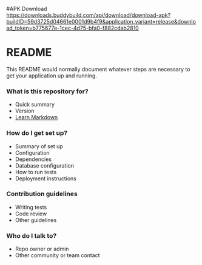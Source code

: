 #APK Download
https://downloads.buddybuild.com/api/download/download-apk?buildID=59d3725d04661e0001d9b4f9&application_variant=release&download_token=b775677e-1cec-4d75-bfa0-f882cdab2810

# README #

This README would normally document whatever steps are necessary to get your application up and running.

### What is this repository for? ###

* Quick summary
* Version
* [Learn Markdown](https://bitbucket.org/tutorials/markdowndemo)

### How do I get set up? ###

* Summary of set up
* Configuration
* Dependencies
* Database configuration
* How to run tests
* Deployment instructions

### Contribution guidelines ###

* Writing tests
* Code review
* Other guidelines

### Who do I talk to? ###

* Repo owner or admin
* Other community or team contact
